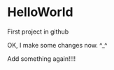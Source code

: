 HelloWorld
==========

First project in github


OK, I make some changes now. ^_^

Add  something again!!!!
